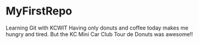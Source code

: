 # MyFirstRepo
Learning Git with KCWIT
Having only donuts and coffee today makes me hungry and tired.
But the KC Mini Car Club Tour de Donuts was awesome!!
